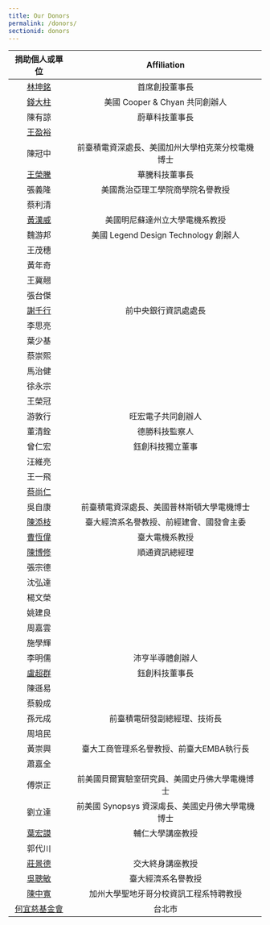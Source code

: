 ```yaml
---
title: Our Donors
permalink: /donors/
sectionid: donors
---
```


| 捐助個人或單位 | Affiliation |
|:-----:|:-----:|
| [林坤銘](/classmates/林坤銘) | 首席創投董事長 |
| [錢大柱](/classmates/錢大柱) | 美國 Cooper & Chyan 共同創辦人 |
| 陳有諒 | 蔚華科技董事長 |
| [王盈裕](/classmates/王盈裕/) | |
| 陳冠中 | 前臺積電資深處長、美國加州大學柏克萊分校電機博士 |
| [王榮騰](/classmates/王榮騰/) | 華騰科技董事長 |
| 張義隆 | 美國喬治亞理工學院商學院名譽教授 |
| 蔡利清 | |
| [黃漢威](/classmates/黃漢威) | 美國明尼蘇達州立大學電機系教授 |
| 魏游邦 | 美國 Legend Design Technology 創辦人 |
| 王茂穗 | |
| 黃年奇 | |
| 王冀翹 | |
| 張台傑 | |
| [謝千行](/classmates/謝千行) | 前中央銀行資訊處處長 |
| 李思亮 | |
| 葉少基 | |
| 蔡崇熙 | |
| 馬治健 | |
| 徐永宗 | |
| 王榮冠 | |
| 游敦行 | 旺宏電子共同創辦人 |
| 董清銓 | 德勝科技監察人 |
| 曾仁宏 | 鈺創科技獨立董事 |
| 汪維亮 | |
| 王一飛 | |
| [蔡尚仁](/classmates/蔡尚仁) | |
| 吳自康 | 前臺積電資深處長、美國普林斯頓大學電機博士 |
| [陳添枝](/classmates/陳添枝/) | 臺大經濟系名譽教授、前經建會、國發會主委 |
| [曹恆偉](/classmates/曹恆偉) | 臺大電機系教授 |
| [陳博修](/classmates/陳博修) | 順通資訊總經理 |
| 張宗德 | |
| 沈弘達 | |
| 楊文榮 | |
| 姚建良 | |
| 周嘉雲 | |
| 施學輝 | |
| 李明儒 | 沛亨半導體創辦人 |
| [盧超群](/classmates/盧超群/) | 鈺創科技董事長 |
| 陳遜易 | |
| 蔡毅成 | |
| 孫元成 | 前臺積電研發副總經理、技術長 |
| 周培民 | |
| 黃崇興 | 臺大工商管理系名譽教授、前臺大EMBA執行長 |
| 蕭嘉全 | |
| 傅崇正 | 前美國貝爾實驗室研究員、美國史丹佛大學電機博士 |
| 劉立達 | 前美國 Synopsys 資深䖏長、美國史丹佛大學電機博士 |
| [葉宏謨](/classmates/葉宏謨) | 輔仁大學講座教授 |
| 郭代川 | |
| [莊景德](/classmates/莊景德/) | 交大終身講座教授 |
| [吳聰敏](/classmates/吳聰敏) | 臺大經濟系名譽教授 |
| [陳中寬](/classmates/陳中寬/) | 加州大學聖地牙哥分校資訊工程系特聘教授 |
| [何宜慈基金會](https://irvingthofoundation.github.io/) | 台北市 |
